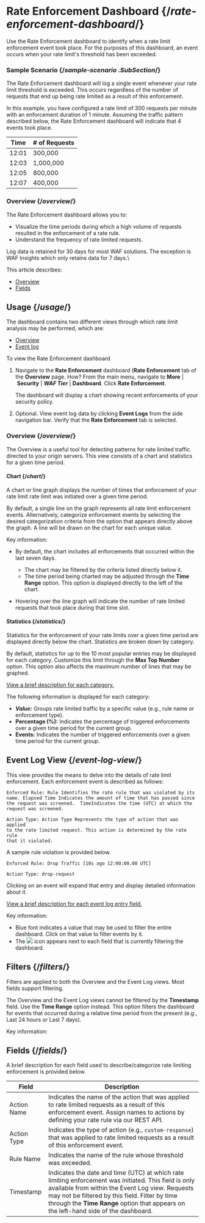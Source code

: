 # Rate Enforcement Dashboard {/*rate-enforcement-dashboard*/}

Use the Rate Enforcement dashboard to identify when a rate limit
enforcement event took place. For the purposes of this dashboard, an
event occurs when your rate limit's threshold has been exceeded.

### Sample Scenario {/*sample-scenario .SubSection*/}

The Rate Enforcement dashboard will log a single event whenever your
rate limit threshold is exceeded. This occurs regardless of the number
of requests that end up being rate limited as a result of this
enforcement.

In this example, you have configured a rate limit of 300 requests per
minute with an enforcement duration of 1 minute. Assuming the traffic
pattern described below, the Rate Enforcement dashboard will indicate
that 4 events took place.

| Time  | \# of Requests |
|-------|----------------|
| 12:01 | 300,000        |
| 12:03 | 1,000,000      |
| 12:05 | 800,000        |
| 12:07 | 400,000        |

### Overview {/*overview*/}

The Rate Enforcement dashboard allows you to:

-   Visualize the time periods during which a high volume of requests
    resulted in the enforcement of a rate rule.
-   Understand the frequency of rate limited requests.

Log data is retained for 30 days for most WAF solutions. The exception
is WAF Insights which only retains data for 7 days.\

This article describes:

-   [Overview](#Overview)
-   [Fields](#fields)

## Usage {/*usage*/}

The dashboard contains two different views through which rate limit
analysis may be performed, which are:

-   [Overview](#Overview)
-   [Event log](#Event)

To view the Rate Enforcement dashboard

1.  Navigate to the **Rate Enforcement** dashboard (**Rate Enforcement** tab
    of the **Overview** page. How? From the main menu,
    navigate to **More** \| **Security** \| ***WAF Tier*** \| **Dashboard**. Click **Rate
    Enforcement**.

    The dashboard will display a chart showing recent enforcements of
    your security policy.

2.  Optional. View event log data by clicking **Event Logs** from
    the side navigation bar. Verify that the **Rate Enforcement**
    tab is selected.

### Overview {/*overview*/}

The Overview is a useful tool for detecting patterns for rate limited
traffic directed to your origin servers. This view consists of a chart
and statistics for a given time period.

#### Chart {/*chart*/}

A chart or line graph displays the number of times that enforcement of
your rate limit rate limit was initiated over a given time period.

By default, a single line on the graph represents all rate limit
enforcement events. Alternatively, categorize enforcement events by
selecting the desired categorization criteria from the option that
appears directly above the graph. A line will be drawn on the chart for
each unique value.

Key information:

-   By default, the chart includes all enforcements that occurred within
    the last seven days.

    -   The chart may be filtered by the criteria listed directly below
        it.
    -   The time period being charted may be adjusted through the **Time
        Range** option. This option is displayed directly to the
        left of the chart.

-   Hovering over the line graph will indicate the number of rate
    limited requests that took place during that time slot.

#### Statistics {/*statistics*/}

Statistics for the enforcement of your rate limits over a given time
period are displayed directly below the chart. Statistics are broken
down by category.

By default, statistics for up to the 10 most popular entries may be
displayed for each category. Customize this limit through the **Max Top
Number** option. This option also affects the maximum number of
lines that may be graphed.

[View a brief description for each category.](#fields)

The following information is displayed for each category:

-   ***Value:*** Groups rate limited traffic by a
    specific value (e.g., rule name or enforcement type).
-   **Percentage (%):** Indicates the percentage of triggered
    enforcements over a given time period for the current group.
-   **Events:** Indicates the number of triggered enforcements over
    a given time period for the current group.

## Event Log View {/*event-log-view*/}

This view provides the means to delve into the details of rate limit
enforcement. Each enforcement event is described as follows:

```
Enforced Rule: Rule Identifies the rate rule that was violated by its
name. Elapsed Time Indicates the amount of time that has passed since
the request was screened.  TimeIndicates the time (UTC) at which the
request was screened.

Action Type: Action Type Represents the type of action that was applied
to the rate limited request. This action is determined by the rate rule
that it violated.
```

A sample rule violation is provided below.

```
Enforced Rule: Drop Traffic [10s ago 12:00:00.00 UTC]

Action Type: drop-request
```

Clicking on an event will expand that entry and display detailed
information about it.

[View a brief description for each event log entry field.](#fields)

Key information:

-   Blue font indicates a value that may be used to filter the entire
    dashboard. Click on that value to filter events by it.
-   The ![](/images/icons/filter.png) icon appears next
    to each field that is currently filtering the dashboard.

## Filters {/*filters*/}

Filters are applied to both the Overview and the Event Log views. Most
fields support filtering.

The Overview and the Event Log views cannot be filtered by the
**Timestamp** field. Use the **Time Range** option instead.
This option filters the dashboard for events that occurred during a
relative time period from the present (e.g., Last 24 hours or Last 7
days).

Key information:

## Fields {/*fields*/}

A brief description for each field used to describe/categorize rate
limiting enforcement is provided below.

| Field       | Description                                           |
| ----------- | ----------- |
| Action Name | Indicates the name of the action that was applied to rate limited requests as a result of this enforcement event.  Assign names to actions by defining your rate rule via our REST API.                                     |
| Action Type | Indicates the type of action (e.g., `custom-response`) that was applied to rate limited requests as a result of this enforcement event.                                                |
| Rule Name   | Indicates the name of the rule whose threshold was exceeded.                                             |
| Timestamp   | Indicates the date and time (UTC) at which rate limiting enforcement was initiated.  This field is only available from within the Event Log view. Requests may not be filtered by this field. Filter by time through the **Time Range** option that appears on the left-hand side of the dashboard.                                            |
